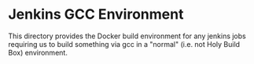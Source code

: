 # Jenkins GCC Environment

This directory provides the Docker build environment for any jenkins jobs
requiring us to build something via gcc in a "normal" (i.e. not Holy Build Box)
environment.
